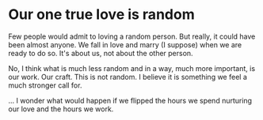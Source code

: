 # Our one true love is random

Few people would admit to loving a random person. But really, it could have been almost anyone. We fall in love and marry (I suppose) when we are ready to do so. It's about us, not about the other person.

No, I think what is much less random and in a way, much more important, is our work. Our craft. This is not random. I believe it is something we feel a much stronger call for.

... I wonder what would happen if we flipped the hours we spend nurturing our love and the hours we work.
